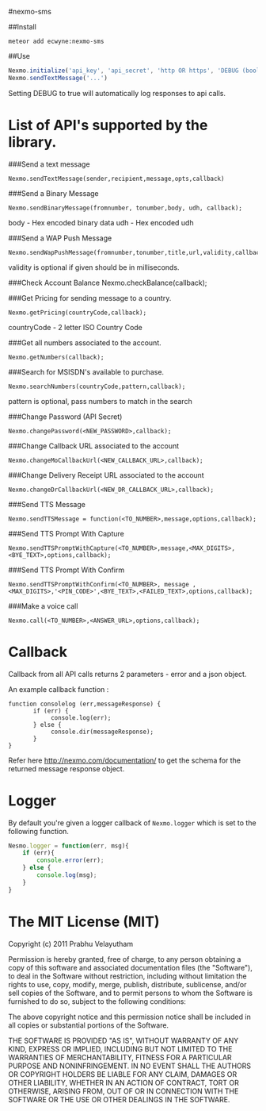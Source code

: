 #nexmo-sms

##Install
```bach
meteor add ecwyne:nexmo-sms
```

##Use
```javascript
Nexmo.initialize('api_key', 'api_secret', 'http OR https', 'DEBUG (boolean)');
Nexmo.sendTextMessage('...')
```
Setting DEBUG to true will automatically log responses to api calls.


List of API's supported by the library.
=======================================

###Send a text message

	Nexmo.sendTextMessage(sender,recipient,message,opts,callback)

###Send a Binary Message

	Nexmo.sendBinaryMessage(fromnumber, tonumber,body, udh, callback);

body - Hex encoded binary data
udh - Hex encoded udh

###Send a WAP Push Message

	Nexmo.sendWapPushMessage(fromnumber,tonumber,title,url,validity,callback);

validity is optional if given should be in milliseconds.

###Check Account Balance 
	Nexmo.checkBalance(callback);

###Get Pricing for sending message to a country.

	Nexmo.getPricing(countryCode,callback);

countryCode - 2 letter ISO Country Code

###Get all numbers associated to the account.

	Nexmo.getNumbers(callback);

###Search for MSISDN's available to purchase.

	Nexmo.searchNumbers(countryCode,pattern,callback);

pattern is optional, pass numbers to match in the search

###Change Password (API Secret)

	Nexmo.changePassword(<NEW_PASSWORD>,callback);

###Change Callback URL associated to the account

	Nexmo.changeMoCallbackUrl(<NEW_CALLBACK_URL>,callback);

###Change Delivery Receipt URL associated to the account

	Nexmo.changeDrCallbackUrl(<NEW_DR_CALLBACK_URL>,callback);

###Send TTS Message
	
	Nexmo.sendTTSMessage = function(<TO_NUMBER>,message,options,callback);

###Send TTS Prompt With Capture	

	Nexmo.sendTTSPromptWithCapture(<TO_NUMBER>,message,<MAX_DIGITS>, <BYE_TEXT>,options,callback);

###Send TTS Prompt With Confirm

	Nexmo.sendTTSPromptWithConfirm(<TO_NUMBER>, message ,<MAX_DIGITS>,'<PIN_CODE>',<BYE_TEXT>,<FAILED_TEXT>,options,callback);

###Make a voice call

	Nexmo.call(<TO_NUMBER>,<ANSWER_URL>,options,callback);


Callback
========

Callback from all API calls returns 2 parameters - error and a json object.

An example callback function :

	function consolelog (err,messageResponse) {
           if (err) {
                console.log(err);
           } else {
                console.dir(messageResponse);
           }
	}

Refer here http://nexmo.com/documentation/ to get the schema for the returned message response object.

Logger
======
By default you're given a logger callback of `Nexmo.logger` which is set to the following function.

```javascript
Nesmo.logger = function(err, msg){
	if (err){
		console.error(err);
	} else {
		console.log(msg);
	}
}
```

The MIT License (MIT)
=====================

Copyright (c) 2011 Prabhu Velayutham

Permission is hereby granted, free of charge, to any person obtaining a copy of this software and associated documentation files (the "Software"), to deal in the Software without restriction, including without limitation the rights to use, copy, modify, merge, publish, distribute, sublicense, and/or sell copies of the Software, and to permit persons to whom the Software is furnished to do so, subject to the following conditions:

The above copyright notice and this permission notice shall be included in all copies or substantial portions of the Software.

THE SOFTWARE IS PROVIDED "AS IS", WITHOUT WARRANTY OF ANY KIND, EXPRESS OR IMPLIED, INCLUDING BUT NOT LIMITED TO THE WARRANTIES OF MERCHANTABILITY, FITNESS FOR A PARTICULAR PURPOSE AND NONINFRINGEMENT. IN NO EVENT SHALL THE AUTHORS OR COPYRIGHT HOLDERS BE LIABLE FOR ANY CLAIM, DAMAGES OR OTHER LIABILITY, WHETHER IN AN ACTION OF CONTRACT, TORT OR OTHERWISE, ARISING FROM, OUT OF OR IN CONNECTION WITH THE SOFTWARE OR THE USE OR OTHER DEALINGS IN THE SOFTWARE.
